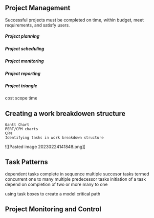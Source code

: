 ## Project Management

Successful projects must be completed on time, within budget, meet requirements, and satisfy users.

##### Project planning
##### Project scheduling
##### Project monitoring
##### Project reporting

##### Project triangle
cost
scope
time






## Creating a work breakdowen structure
	Gantt Chart
	PERT/CPM charts
	CPM
	Identifying tasks in work breakdown structure
![[Pasted image 20230224141848.png]]

## Task Patterns 
dependent tasks 
	complete in sequence
multiple succesor tasks
	termed concurrent
	one to many
multiple predecessor tasks
	initiation of a task depend on completion of two or more
	many to one
	
using task boxes to create a model
critical path

## Project Monitoring and Control


